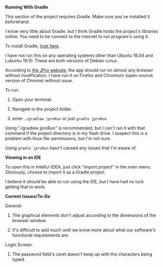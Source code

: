 **Running With Gradle**

This section of the project requires Gradle.
Make sure you've installed it beforehand.

I know very little about Gradle,
but I think Gradle holds the project's libraries online.
You need to be connect to the internet to run program's using it.

To install Gradle, [look here](https://gradle.org/install/). 

I have not run this on any operating systems other than Ubuntu 18.04 and
Lubuntu 19.10. These are both versions of Debian-Linux.

According to [the JPro website](https://www.jpro.one/),
the app should run on almost any browser without modification. 
I have run it on Firefox and Chromium (open-source version of Chrome) without issue.

To run:
    
1. Open your terminal. 

2. Navigate to the project folder.

3. enter `./gradlew jproRun` or just `gradle jproRun`

Using "./gradlew jproRun" is recommended, but I can't run it
with that command if the project directory is in my flash drive.
I suspect this is a problem with linux file-permissions, but I'm not sure.

Using `gradle jproRun` hasn't caused any issues that I'm aware of.

**Viewing in an IDE**

To open this in IntelliJ-IDEA, just click "import project" in the main menu.
Obviously, choose to import it as a Gradle project.

I believe it *should* be able to run using the IDE, but I have had no luck getting that to work.

**Current Issues/To-Do**

General:

1. The graphical elements don't adjust according to the dimensions of the browser window.

2. It's difficult to add much until we know more about what our software's functional requirements are.

Login Screen:

1. The password field's caret doesn't keep up with the characters being typed.


